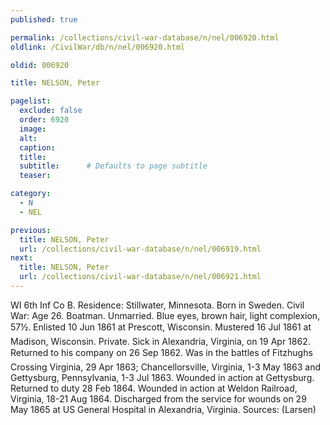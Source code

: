 ```yaml
---
published: true

permalink: /collections/civil-war-database/n/nel/006920.html
oldlink: /CivilWar/db/n/nel/006920.html

oldid: 006920

title: NELSON, Peter

pagelist:
  exclude: false
  order: 6920
  image: 
  alt:
  caption:
  title:
  subtitle:      # Defaults to page subtitle
  teaser:

category: 
  - N 
  - NEL

previous:
  title: NELSON, Peter
  url: /collections/civil-war-database/n/nel/006919.html  
next:
  title: NELSON, Peter
  url: /collections/civil-war-database/n/nel/006921.html   
---
```

WI 6th Inf Co B. Residence: Stillwater, Minnesota. Born in Sweden. Civil War: Age 26. Boatman. Unmarried. Blue eyes, brown hair, light complexion, 5&#146;7&frac12;&#148;. Enlisted 10 Jun 1861 at Prescott, Wisconsin. Mustered 16 Jul 1861 at Madison, Wisconsin. Private. Sick in Alexandria, Virginia, on 19 Apr 1862. Returned to his company on 26 Sep 1862. Was in the battles of Fitzhugh&#146;s Crossing Virginia, 29 Apr 1863; Chancellorsville, Virginia, 1-3 May 1863 and Gettysburg, Pennsylvania, 1-3 Jul 1863. Wounded in action at Gettysburg. Returned to duty 28 Feb 1864. Wounded in action at Weldon Railroad, Virginia, 18-21 Aug 1864. Discharged from the service for wounds on 29 May 1865 at US General Hospital in Alexandria, Virginia. Sources: (Larsen)